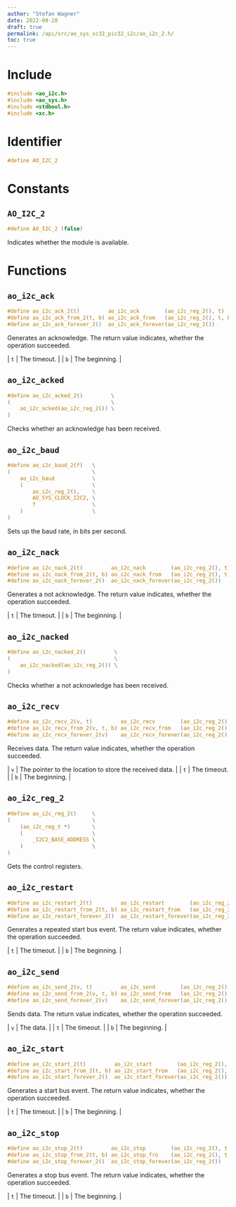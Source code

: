 ```yaml
---
author: "Stefan Wagner"
date: 2022-09-20
draft: true
permalink: /api/src/ao_sys_xc32_pic32_i2c/ao_i2c_2.h/
toc: true
---
```


# Include

```c
#include <ao_i2c.h>
#include <ao_sys.h>
#include <stdbool.h>
#include <xc.h>
```

# Identifier

```c
#define AO_I2C_2
```

# Constants

## `AO_I2C_2`

```c
#define AO_I2C_2 (false)
```

Indicates whether the module is available.

# Functions

## `ao_i2c_ack`

```c
#define ao_i2c_ack_2(t)         ao_i2c_ack        (ao_i2c_reg_2(), t)
#define ao_i2c_ack_from_2(t, b) ao_i2c_ack_from   (ao_i2c_reg_2(), t, b)
#define ao_i2c_ack_forever_2()  ao_i2c_ack_forever(ao_i2c_reg_2())
```

Generates an acknowledge. The return value indicates, whether the operation succeeded.

| `t` | The timeout. |
| `b` | The beginning. |

## `ao_i2c_acked`

```c
#define ao_i2c_acked_2()         \
(                                \
    ao_i2c_acked(ao_i2c_reg_2()) \
)
```

Checks whether an acknowledge has been received.

## `ao_i2c_baud`

```c
#define ao_i2c_baud_2(f)   \
(                          \
    ao_i2c_baud            \
    (                      \
        ao_i2c_reg_2(),    \
        AO_SYS_CLOCK_I2C2, \
        f                  \
    )                      \
)
```

Sets up the baud rate, in bits per second.

## `ao_i2c_nack`

```c
#define ao_i2c_nack_2(t)         ao_i2c_nack        (ao_i2c_reg_2(), t)
#define ao_i2c_nack_from_2(t, b) ao_i2c_nack_from   (ao_i2c_reg_2(), t, b)
#define ao_i2c_nack_forever_2()  ao_i2c_nack_forever(ao_i2c_reg_2())
```

Generates a not acknowledge. The return value indicates, whether the operation succeeded.

| `t` | The timeout. |
| `b` | The beginning. |

## `ao_i2c_nacked`

```c
#define ao_i2c_nacked_2()         \
(                                 \
    ao_i2c_nacked(ao_i2c_reg_2()) \
)
```

Checks whether a not acknowledge has been received.

## `ao_i2c_recv`

```c
#define ao_i2c_recv_2(v, t)         ao_i2c_recv        (ao_i2c_reg_2(), v, t)
#define ao_i2c_recv_from_2(v, t, b) ao_i2c_recv_from   (ao_i2c_reg_2(), v, t, b)
#define ao_i2c_recv_forever_2(v)    ao_i2c_recv_forever(ao_i2c_reg_2(), v)
```

Receives data. The return value indicates, whether the operation succeeded.

| `v` | The pointer to the location to store the received data. |
| `t` | The timeout. |
| `b` | The beginning. |

## `ao_i2c_reg_2`

```c
#define ao_i2c_reg_2()     \
(                          \
    (ao_i2c_reg_t *)       \
    (                      \
        _I2C2_BASE_ADDRESS \
    )                      \
)
```

Gets the control registers.

## `ao_i2c_restart`

```c
#define ao_i2c_restart_2(t)         ao_i2c_restart        (ao_i2c_reg_2(), t)
#define ao_i2c_restart_from_2(t, b) ao_i2c_restart_from   (ao_i2c_reg_2(), t, b)
#define ao_i2c_restart_forever_2()  ao_i2c_restart_forever(ao_i2c_reg_2())
```

Generates a repeated start bus event. The return value indicates, whether the operation succeeded.

| `t` | The timeout. |
| `b` | The beginning. |

## `ao_i2c_send`

```c
#define ao_i2c_send_2(v, t)         ao_i2c_send        (ao_i2c_reg_2(), v, t)
#define ao_i2c_send_from_2(v, t, b) ao_i2c_send_from   (ao_i2c_reg_2(), v, t, b)
#define ao_i2c_send_forever_2(v)    ao_i2c_send_forever(ao_i2c_reg_2(), v)
```

Sends data. The return value indicates, whether the operation succeeded.

| `v` | The data. |
| `t` | The timeout. |
| `b` | The beginning. |

## `ao_i2c_start`

```c
#define ao_i2c_start_2(t)         ao_i2c_start        (ao_i2c_reg_2(), t)
#define ao_i2c_start_from_2(t, b) ao_i2c_start_from   (ao_i2c_reg_2(), t, b)
#define ao_i2c_start_forever_2()  ao_i2c_start_forever(ao_i2c_reg_2())
```

Generates a start bus event. The return value indicates, whether the operation succeeded.

| `t` | The timeout. |
| `b` | The beginning. |

## `ao_i2c_stop`

```c
#define ao_i2c_stop_2(t)         ao_i2c_stop        (ao_i2c_reg_2(), t)
#define ao_i2c_stop_from_2(t, b) ao_i2c_stop_fro    (ao_i2c_reg_2(), t, b)
#define ao_i2c_stop_forever_2()  ao_i2c_stop_forever(ao_i2c_reg_2())
```

Generates a stop bus event. The return value indicates, whether the operation succeeded.

| `t` | The timeout. |
| `b` | The beginning. |
